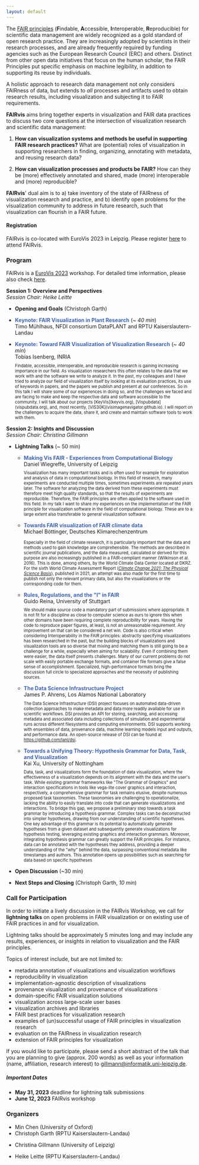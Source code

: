 ```yaml
---
layout: default
---
```


The [FAIR principles](https://www.nature.com/articles/sdata201618)
(**F**indable, **A**ccessible, **I**nteroperable, **R**eproducible) for scientific data
management are widely recognized as a gold standard of open research
practice. They are increasingly adopted by scientists in their research
processes, and are already frequently required by funding agencies such
as the European Research Council (ERC) and others. Distinct from other
open data initiatives that focus on the human scholar, the FAIR
Principles put specific emphasis on machine legibility, in addition to
supporting its reuse by individuals. 

A holistic approach to research data management not only considers
FAIRness of data, but extends to *all* processes and artifacts used to
obtain research results, including visualization and subjecting
it to FAIR requirements.

**FAIRvis** aims bring together experts in visualization and FAIR data
practices to discuss two core questions at the intersection of
visualization research and scientific data management:

1. **How can visualization systems and methods be useful in supporting
   FAIR research practices?** What are (potential) roles of
   visualization in supporting researchers in finding, organizing,
   annotating with metadata, and reusing research data?

2. **How can visualization processes and products be FAIR?** How can
   they be (more) effectively annotated and shared, made (more)
   interoperable and (more) reproducible?

**FAIRvis**' dual aim is to a) take inventory of the state of FAIRness of
visualization research and practice, and b) identify open problems for
the visualization community to address in future research, such that
visualization can flourish in a FAIR future.

#### Registration

FAIRvis is co-located with EuroVis 2023 in Leipzig. Please register
[here](https://conferences.eg.org/eurovis2023/for-attendees/registration/) to attend FAIRvis.


### Program

FAIRvis is a [EuroVis 2023](https://conferences.eg.org/eurovis2023/) workshop. For detailed time
information, please also check [here](https://conferences.eg.org/eurovis2023/workshops/).
<!-- The **FAIRvis** program is currently under construction – please check back soon. -->

**Session 1: Overview and Perspectives**  
*Session Chair: Heike Leitte*

- **Opening and Goals** (Christoph Garth)

- <span style="color: #4064af; font-weight: bold;">Keynote: FAIR Visualization in Plant Research</span> (*~ 40 min*)  
  Timo Mühlhaus, NFDI consortium DataPLANT and RPTU Kaiserslautern-Landau

- <span style="color: #4064af; font-weight: bold;">Keynote: Toward FAIR Visualization of Visualization Research</span> (*~
  40 min*)  
  Tobias Isenberg, INRIA

  <p style="font-size: 80%; margin: -.5em 0 1em 0;">
  Findable, accessible, interoperable, and reproducible research is gaining increasing importance in our field. As visualization researchers this often relates to the data that we work with and the software we write to analyze it. In the past, my colleagues and I have tried to analyze our field of visualization itself by looking at its evaluation practices, its use of keywords in papers, and the papers we publish and present at our conferences. So in this talk I will share some of our experiences in doing so, and the challenges we faced and are facing to make and keep the respective data and software accessible to the community. I will talk about our projects [KeyVis](keyvis.org), [Vispubdata](vispubdata.org), and, most recently, [VIS30K](visimagenavigator.github.io). I will report on the challenges to acquire the data, share it, and create and maintain software tools to work with them.
  </p>

**Session 2: Insights and Discussion**  
*Session Chair: Christina Gillmann*

- **Lightning Talks** (~ 50 min)  

  - <span style="color: #4064af; font-weight: bold;">Making Vis FAIR - Experiences from Computational Biology</span>  
    Daniel Wiegreffe, University of Leipzig
   
    <p style="font-size: 80%; margin: -.5em 0 1em 0;">
    Visualization has many important tasks and is often used for example
    for exploration and analysis of data in computational biology. In
    this field of research, many experiments are conducted multiple
    times, sometimes experiments are repeated years later. The software
    for analyzing the data derived from these experiments must therefore
    meet high quality standards, so that the results of experiments are
    reproducible. Therefore, the FAIR principles are often applied to
    the software used in this field. In my talk I want to share my
    experiences on the implementation of the FAIR principle for
    visualization software in the field of computational biology. These
    are to a large extent also transferable to general visualization
    software.
    </p>

  - <span style="color: #4064af; font-weight: bold;">Towards FAIR visualization of FAIR climate data</span>  
    Michael Böttinger, Deutsches Klimarechenzentrum

    <p style="font-size: 80%; maring: -.5em 0 1em 0;">
    Especially in the field of climate research, it is particularly important that the data and methods used to gain knowledge are comprehensible. The methods are described in scientific journal publications, and the data measured, calculated or derived for this purpose are also increasingly published in a FAIR-compliant manner (Wilkinson et al. 2016). This is done, among others, by the World Climate Data Center located at DKRZ.
    For the sixth World Climate Assessment Report (<i><a href="https://doi.org/10.1515/ci-2021-0407">Climate Change 2021: The Physical Science Basis</a></i>), published in 2021, an attempt was also made for the first time to publish not only the relevant primary data, but also the visualizations or the corresponding code for them.
    </p>

  - <span style="color: #4064af; font-weight: bold;">Rules, Regulations, and the "I" in FAIR</span>  
    Guido Reina, University of Stuttgart
   
    <p style="font-size: 80%; margin: -.5em 0 1em 0;">
    We should make source code a mandatory part of submissions where appropriate. It is not fit for a discipline as close to computer science as ours to ignore this when other domains have been requiring complete reproducibility for years. Having the code to reproduce paper figures, at least, is not an unreasonable requirement. Any improvement on that can be considered a net win. Code is also critical when considering Interoperability in the FAIR principles: abstractly specifying visualizations has been researched in the past, but the building blocks of visualizations and visualization tools are so diverse that mixing and matching them is still going to be a challenge for a while, especially when aiming for scalability. Even if combining them were easier, the data itself presents challenges. Many of our current problems do not scale with easily portable exchange formats, and container file formats give a false sense of accomplishment. Specialized, high-performance formats bring the discussion full circle to specialized approaches and the necessity of publishing sources.
    </p>  

  - <span style="color: #4064af; font-weight: bold;">The Data Science Infrastructure Project</span>  
    James P. Ahrens, Los Alamos National Laboratory
   
    <p style="font-size: 80%; margin: -.5em 0 1em 0;">
    The Data Science Infrastructure (DSI) project focuses on automated data-driven collection approaches to make metadata and data more readily available for use in scientific workflows.  DSI provides an API for storing, searching, and accessing metadata and associated data including collections of simulation and experimental runs across different filesystems and computing environments. DSI supports working with ensembles of data, provenance data, machine learning models input and outputs, and performance data. An open-source release of DSI can be found at <a href="https://github.com/lanl/dsi">https://github.com/lanl/dsi</a>. 
    </p>

  <!-- - <span style="color: #4064af; font-weight: bold;">Identifying Manipulation in Scientific Datasets</span>  
    Devin Lange, University of Utah -->

  - <span style="color: #4064af; font-weight: bold;">Towards a Unifying Theory: Hypothesis Grammar for Data, Task, and Visualization</span>  
    Kai Xu, University of Nottingham

    <p style="font-size: 80%; margin: -.5em 0 1em 0;">
    Data, task, and visualizations form the foundation of data visualization, where the effectiveness of a visualization depends on its alignment with the data and the user's task. While existing grammar frameworks like "The Grammar of Graphics" and interaction specifications in tools like vega-lite cover graphics and interaction, respectively, a comprehensive grammar for task remains elusive, despite numerous proposed task taxonomies. These taxonomies are challenging to operationalize, lacking the ability to easily translate into code that can generate visualizations and interactions. To bridge this gap, we propose a preliminary step towards a task grammar by introducing a hypothesis grammar. Complex tasks can be deconstructed into simpler hypotheses, drawing from our understanding of scientific hypotheses. One key advantage of this grammar is its potential to automatically generate hypotheses from a given dataset and subsequently generate visualizations for hypothesis testing, leveraging existing graphics and interaction grammars. Moreover, integrating hypothesis grammar can greatly support the FAIR principles. For instance, data can be annotated with the hypotheses they address, providing a deeper understanding of the "why" behind the data, surpassing conventional metadata like timestamps and authors. This annotation opens up possibilities such as searching for data based on specific hypotheses
    </p>

- **Open Discussion** (~30 min)

- **Next Steps and Closing** (Christoph Garth, *10 min*)

### Call for Participation

In order to initiate a lively discussion in the FAIRvis Workshop, we
call for **lightning talks** on open problems in FAIR visualization or on
existing use of FAIR practices in and for visualization. 

Lightning talks should be approximately 5 minutes long and may include
any results, experiences, or insights in relation to visualization and the FAIR
principles. 

Topics of interest include, but are not limited to:
- metadata annotation of visualizations and visualization workflows 
- reproducibility in visualization 
- implementation-agnostic description of visualizations
- provenance visualization and provenance of visualizations
- domain-specific FAIR visualization solutions
- visualization across large-scale user bases 
- visualization archives and libraries 
- FAIR best practices for visualization research 
- examples of (un)successful usage of FAIR principles in visualization research 
- evaluation on the FAIRness in visualization research 
- extension of FAIR principles for visualization 

If you would like to participate, please send a short abstract of the talk
that you are planning to give (approx. 200 words) as well as your
information (name, affiliation, research interest) to
[gillmann@informatik.uni-leipzig.de](mailto:gillmann@informatik.uni-leipzig.de).

##### Important Dates

- **May 31, 2023** deadline for lightning talk submissions
- **June 12, 2023** FAIRvis workshop

### Organizers


* Min Chen (University of Oxford)
* Christoph Garth (RPTU Kaiserslautern-Landau)
<!-- In his prior research,  Christoph has worked on individual aspects of FAIRness in visualization, focusing chiefly on reproducibility and computational workflows involving visualization. Furthermore, Christoph is a PI in the DataPLANT project, where he investigates visualization aspects of research data management workflows in plant biology. -->
* Christina Gillmann (University of Leipzig)
<!-- In her prior research, Christina aimed to use FAIR principles in order to promote the use of visualization research in a variety of applications such as medicine, biology, urban planning and mechanical engineering. She is part of the SCADS.AI (Center for Scalable Data Analytics and Artificial Intelligence), which is a center of competence that aims to develop novel visualization and artificial intelligence approaches under the FAIR principles. -->
* Heike Leitte (RPTU Kaiserslautern-Landau) 
<!-- In her prior research, Heike has worked on the FAIR principles in data visualization focusing on knowledge representation, externalisation and integration. She is a PI in the NFDI consortia DataPLANT and MatWerk, which target FAIR data management in biology and material science & engineering. -->
<!-- * _N. N. – _to be recruited from outside EU -->



<!-- We currently envision a half-day workshop, with the following coarse outline:

_Session 1:_



* Opening (10 mins)
* Keynote + Q&A (45 + 5 mins)
* 3-5 invited short talks by experts in visualization with prior work relevant to FAIR (40 mins total)

_Session 2:_



* 3-5 invited short talks by experts in research data management / FAIR data (40 mins total)
* group discussion / break-out sessions 
* Further Steps and Closing -->


<!-- # Why hold FAIRvis as a workshop at Eurovis 2023?

As FAIR research practices are becoming increasingly relevant to successful publication of results and securing funding, visualization methods, tools, and processes must meet the needs of domain researchers, which they currently do not sufficiently. By the same mechanisms, visualization research itself is incentivized to become FAIRer in the future. Thus, the timing is right to begin a concerted effort within the community toward addressing both goals.

Through providing 70M€ in funding per year over a period of five years, the German Joint Science Conference has incentivized the formation of research data management consortia that aim at developing and supporting domain-specific implementations of FAIR workflows. Holding FAIRvis at EuroVis in Leipzig would directly increase participation by these key stakeholders, to the benefit of the relevance of the workshop outcomes. (Christoph Garth and Heike Leitte are both PIs in corresponding consortia.) -->
